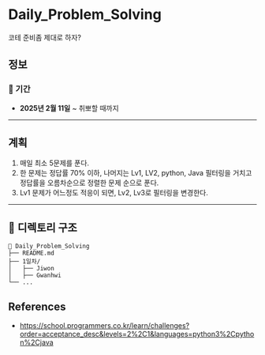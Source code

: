 # Daily_Problem_Solving
코테 준비좀 제대로 하자?

## 정보

### 📅 기간
- **2025년 2월 11일** ~ 취뽀할 때까지

---

## 계획

1. 매일 최소 5문제를 푼다.
2. 한 문제는 정답률 70% 이하, 나머지는 Lv1, LV2, python, Java 필터링을 거치고 정답률을 오름차순으로 정렬한 문제 순으로 푼다.
3. Lv1 문제가 어느정도 적응이 되면, Lv2, Lv3로 필터링을 변경한다.
---

## 📂 디렉토리 구조

```plain
📁 Daily_Problem_Solving
├── README.md
├── 1일차/
│   ├── Jiwon
│   ├── Gwanhwi 
└── ...
```

## References
- https://school.programmers.co.kr/learn/challenges?order=acceptance_desc&levels=2%2C1&languages=python3%2Cpython%2Cjava
